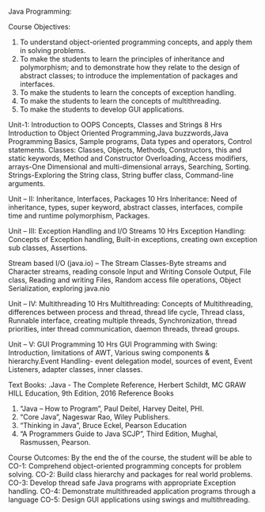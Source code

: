 Java Programming:

Course Objectives:
1. To understand object-oriented programming concepts, and apply them in solving 
problems.
2. To make the students to learn the principles of inheritance and polymorphism; and to 
demonstrate how they relate to the design of abstract classes; to introduce the 
implementation of packages and interfaces.
3. To make the students to learn the concepts of exception handling. 
4. To make the students to learn the concepts of multithreading.
5. To make the students to develop GUI applications.

Unit-1: Introduction to OOPS Concepts, Classes and Strings 8 Hrs
Introduction to Object Oriented Programming,Java buzzwords,Java Programming Basics, Sample 
programs, Data types and operators, Control statements. 
Classes: Classes, Objects, Methods, Constructors, this and static keywords, Method and 
Constructor Overloading, Access modifiers, arrays-One Dimensional and multi-dimensional 
arrays, Searching, Sorting. 
Strings-Exploring the String class, String buffer class, Command-line arguments.

Unit – II: Inheritance, Interfaces, Packages 10 Hrs
Inheritance: Need of inheritance, types, super keyword, abstract classes, interfaces, compile time 
and runtime polymorphism, Packages.

Unit – III: Exception Handling and I/O Streams 10 Hrs
Exception Handling: Concepts of Exception handling, Built-in exceptions, creating own 
exception sub classes, Assertions.

Stream based I/O (java.io) – The Stream Classes-Byte streams and Character streams, reading 
console Input and Writing Console Output, File class, Reading and writing Files, Random access 
file operations, Object Serialization, exploring java.nio

Unit – IV: Multithreading 10 Hrs
Multithreading: Concepts of Multithreading, differences between process and thread, thread life 
cycle, Thread class, Runnable interface, creating multiple threads, Synchronization, thread 
priorities, inter thread communication, daemon threads, thread groups.

Unit – V: GUI Programming 10 Hrs
GUI Programming with Swing: Introduction, limitations of AWT, Various swing components 
& hierarchy.Event Handling- event delegation model, sources of event, Event Listeners, adapter classes, inner 
classes.

Text Books:
.Java - The Complete Reference, Herbert Schildt, MC GRAW HILL Education, 9th Edition, 2016
Reference Books
1. “Java – How to Program”, Paul Deitel, Harvey Deitel, PHI.
2. “Core Java”, Nageswar Rao, Wiley Publishers.
3. “Thinking in Java”, Bruce Eckel, Pearson Education
4. “A Programmers Guide to Java SCJP”, Third Edition, Mughal, Rasmussen, Pearson.

Course Outcomes: By the end the of the course, the student will be able to
CO-1: Comprehend object-oriented programming concepts for problem solving.
CO-2: Build class hierarchy and packages for real world problems.
CO-3: Develop thread safe Java programs with appropriate Exception handling.
CO-4: Demonstrate multithreaded application programs through a language
CO-5: Design GUI applications using swings and multithreading.